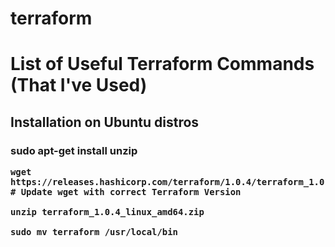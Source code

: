 # terraform
<h1>List of Useful Terraform Commands (That I've Used)</h1>
<h2>Installation on Ubuntu distros</h2>
<h3>
	sudo apt-get install unzip

	wget https://releases.hashicorp.com/terraform/1.0.4/terraform_1.0.4_linux_amd64.zip
	# Update wget with correct Terraform Version

	unzip terraform_1.0.4_linux_amd64.zip

	sudo mv terraform /usr/local/bin
</h3>

	
